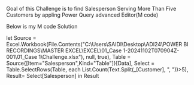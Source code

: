 Goal of this Challenge is to find Salesperson Serving More Than Five Customers by appling Power Query  advanced Editor(M code) 

Below is my M code Solution


 let
    Source = Excel.Workbook(File.Contents("C:\Users\SAIDI\Desktop\ADI24\POWER BI RECORDINGS\MASTER EXCEL\EXCEL\01_Case 1-20241102T070904Z-001\01_Case 1\Challenge.xlsx"), null, true),
    Table = Source{[Item="Salesperson",Kind="Table"]}[Data],
    Select = Table.SelectRows(Table, each List.Count(Text.Split(_[Customer], ", "))>5),
    Result= Select[Salesperson]
in
    Result
